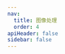 ```yaml
---
nav:
  title: 图像处理
  order: 4
apiHeader: false
sidebar: false
---
```


<code src="../../src/imageHandler/index.tsx" inline></code>
